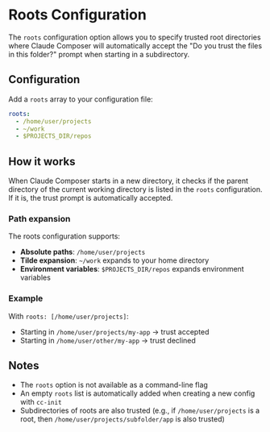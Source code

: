 # Roots Configuration

The `roots` configuration option allows you to specify trusted root directories where Claude Composer will automatically accept the "Do you trust the files in this folder?" prompt when starting in a subdirectory.

## Configuration

Add a `roots` array to your configuration file:

```yaml
roots:
  - /home/user/projects
  - ~/work
  - $PROJECTS_DIR/repos
```

## How it works

When Claude Composer starts in a new directory, it checks if the parent directory of the current working directory is listed in the `roots` configuration. If it is, the trust prompt is automatically accepted.

### Path expansion

The roots configuration supports:

- **Absolute paths**: `/home/user/projects`
- **Tilde expansion**: `~/work` expands to your home directory
- **Environment variables**: `$PROJECTS_DIR/repos` expands environment variables

### Example

With `roots: [/home/user/projects]`:

- Starting in `/home/user/projects/my-app` → trust accepted
- Starting in `/home/user/other/my-app` → trust declined

## Notes

- The `roots` option is not available as a command-line flag
- An empty `roots` list is automatically added when creating a new config with `cc-init`
- Subdirectories of roots are also trusted (e.g., if `/home/user/projects` is a root, then `/home/user/projects/subfolder/app` is also trusted)
